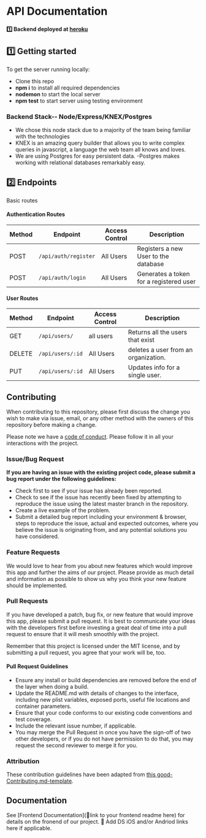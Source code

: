 

# API Documentation

#### 1️⃣ Backend deployed at [heroku](https://backend-for-production.herokuapp.com/) <br>

## 1️⃣ Getting started

To get the server running locally:
- Clone this repo
- **npm i** to install all required dependencies
- **nodemon** to start the local server
- **npm test** to start server using testing environment

### Backend Stack-- Node/Express/KNEX/Postgres
-    We chose this node stack due to a majority of the team being familiar with the technologies
-    KNEX is an amazing query builder that allows you to write complex queries in javascript, a language the web team all knows and loves.
-  We are using Postgres for easy persistent data. -Postgres makes working with relational databases remarkably easy.
 

## 2️⃣ Endpoints
Basic routes
#### Authentication Routes

| Method | Endpoint                | Access Control | Description                                  |
| ------ | ----------------------- | -------------- | -------------------------------------------- |
| POST    | `/api/auth/register` | All Users     | Registers a new User to the database|
| POST  | `/api/auth/login` | All Users       | Generates a token for a registered user           |


#### User Routes

| Method | Endpoint                | Access Control      | Description                                        |
| ------ | ----------------------- | ------------------- | -------------------------------------------------- |
| GET    | `/api/users/`        | all users           | Returns all the users that exist             |
| DELETE    | `/api/users/:id`    | All Users| deletes a user from an organization.             |
| PUT    | `/api/users/:id`        | All Users | Updates info for a single user.                    |


## Contributing

When contributing to this repository, please first discuss the change you wish to make via issue, email, or any other method with the owners of this repository before making a change.

Please note we have a [code of conduct](./code_of_conduct.md). Please follow it in all your interactions with the project.

### Issue/Bug Request

 **If you are having an issue with the existing project code, please submit a bug report under the following guidelines:**
 - Check first to see if your issue has already been reported.
 - Check to see if the issue has recently been fixed by attempting to reproduce the issue using the latest master branch in the repository.
 - Create a live example of the problem.
 - Submit a detailed bug report including your environment & browser, steps to reproduce the issue, actual and expected outcomes,  where you believe the issue is originating from, and any potential solutions you have considered.

### Feature Requests

We would love to hear from you about new features which would improve this app and further the aims of our project. Please provide as much detail and information as possible to show us why you think your new feature should be implemented.

### Pull Requests

If you have developed a patch, bug fix, or new feature that would improve this app, please submit a pull request. It is best to communicate your ideas with the developers first before investing a great deal of time into a pull request to ensure that it will mesh smoothly with the project.

Remember that this project is licensed under the MIT license, and by submitting a pull request, you agree that your work will be, too.

#### Pull Request Guidelines

- Ensure any install or build dependencies are removed before the end of the layer when doing a build.
- Update the README.md with details of changes to the interface, including new plist variables, exposed ports, useful file locations and container parameters.
- Ensure that your code conforms to our existing code conventions and test coverage.
- Include the relevant issue number, if applicable.
- You may merge the Pull Request in once you have the sign-off of two other developers, or if you do not have permission to do that, you may request the second reviewer to merge it for you.

### Attribution

These contribution guidelines have been adapted from [this good-Contributing.md-template](https://gist.github.com/PurpleBooth/b24679402957c63ec426).

## Documentation

See [Frontend Documentation](🚫link to your frontend readme here) for details on the fronend of our project.
🚫 Add DS iOS and/or Andriod links here if applicable.
